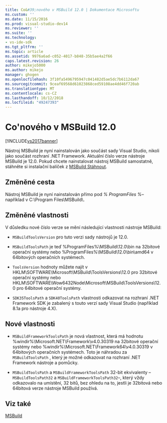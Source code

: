 ```yaml
---
title: Co&#39;nového v MSBuild 12.0 | Dokumentace Microsoftu
ms.custom: ''
ms.date: 11/15/2016
ms.prod: visual-studio-dev14
ms.reviewer: ''
ms.suite: ''
ms.technology:
- vs-ide-sdk
ms.tgt_pltfrm: ''
ms.topic: article
ms.assetid: 9976a6ad-c052-4017-b848-35b5ae4a2f66
caps.latest.revision: 26
author: mikejo5000
ms.author: mikejo
manager: ghogen
ms.openlocfilehash: 3f10fa5496795947c041482d5ae5dc7b6112da67
ms.sourcegitcommit: 9ceaf69568d61023868ced59108ae4dd46f720ab
ms.translationtype: MT
ms.contentlocale: cs-CZ
ms.lasthandoff: 10/12/2018
ms.locfileid: "49247393"
---
```

# <a name="what39s-new-in-msbuild-120"></a>Co&#39;nového v MSBuild 12.0
[!INCLUDE[vs2017banner](../includes/vs2017banner.md)]

Nástroj MSBuild je nyní nainstalován jako součást sady Visual Studio, nikoli jako součást rozhraní .NET Framework. Aktuální číslo verze nástroje MSBuild je 12.0. Pokud chcete nainstalovat nástroj MSBuild samostatně, stáhněte si instalační balíček z [MSBuild Stáhnout](http://go.microsoft.com/fwlink/?LinkId=309745).  
  
## <a name="changed-path"></a>Změněné cesta  
 Nástroj MSBuild je nyní nainstalován přímo pod *% ProgramFiles %*– například v C:\Program Files\MSBuild\\.  
  
## <a name="changed-properties"></a>Změněné vlastnosti  
 V důsledku nové číslo verze se mění následující vlastnosti nástroje MSBuild:  
  
-   `MSBuildToolsVersion` pro tuto verzi sady nástrojů je 12.0.  
  
-   `MSBuildToolsPath` je teď %ProgramFiles%\MSBuild\12.0\bin na 32bitové operační systémy nebo %ProgramFiles%\MSBuild\12.0\bin\amd64 v 64bitových operačních systémech.  
  
-   `ToolsVersion` hodnoty můžete najít v HKLM\SOFTWARE\Microsoft\MSBuild\ToolsVersions\12.0 pro 32bitové operační systémy nebo HKLM\SOFTWARE\Wow6432Node\Microsoft\MSBuild\ToolsVersions\12.0 pro 64bitové operační systémy.  
  
-   `SDK35ToolsPath` a `SDK40ToolsPath` vlastnosti odkazovat na rozhraní .NET Framework SDK je zabalený s touto verzí sady Visual Studio (například 8.1a pro nástroje 4.X).  
  
## <a name="new-properties"></a>Nové vlastnosti  
  
-   `MSBuildFrameworkToolsPath` je nová vlastnost, která má hodnotu %windir%\Microsoft.NET\Framework\v4.0.30319 na 32bitové operační systémy nebo %windir%\Microsoft.NET\Framework64\v4.0.30319 v 64bitových operačních systémech. Toto je náhradou za `MSBuildToolsPath` , který je možné odkazovat na rozhraní .NET Framework nástroje a pomůcky.  
  
-   `MSBuildToolsPath` a `MSBuildFrameworkToolsPath` 32-bit ekvivalenty –`MSBuildToolsPath32` a `MSBuildFrameworkToolsPath32`–, který vždy odkazovalo na umístění, 32 bitů, bez ohledu na to, jestli je 32bitová nebo 64bitová verze nástroje MSBuild používá.

## <a name="see-also"></a>Viz také
[MSBuild](msbuild.md)


